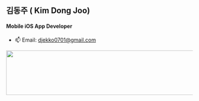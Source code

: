 ## 김동주 ( Kim Dong Joo)

#### Mobile iOS App Developer
- 📫 Email: <djekko0701@gmail.com>

<!---
Ekko0701/Ekko0701 is a ✨ special ✨ repository because its `README.md` (this file) appears on your GitHub profile.
You can click the Preview link to take a look at your changes.
--->
<a href="https://github.com/devxb/gitanimals">
  <img src="https://render.gitanimals.org/lines/Ekko0701?pet-id=1" width="1000" height="120"/>
</a>
